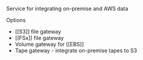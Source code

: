 
Service for integrating on-premise and AWS data

Options
- [[S3]] file gateway
- [[FSx]] file gateway
- Volume gateway for [[EBS]]
- Tape gateway - integrate on-premise tapes to S3

